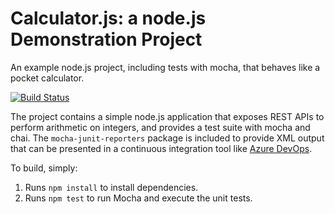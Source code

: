 Calculator.js: a node.js Demonstration Project
==============================================
An example node.js project, including tests with mocha, that behaves like
a pocket calculator.

[![Build Status](https://dev.azure.com/sifisotsukulu0879/Integrating%20External%20Source%20Control%20with%20Azure%20Pipelines1/_apis/build/status/Shukela.calculator?branchName=master)](https://dev.azure.com/sifisotsukulu0879/Integrating%20External%20Source%20Control%20with%20Azure%20Pipelines1/_build/latest?definitionId=1&branchName=master)

The project contains a simple node.js application that exposes REST APIs
to perform arithmetic on integers, and provides a test suite with mocha
and chai.  The `mocha-junit-reporters` package is included to provide XML
output that can be presented in a continuous integration tool like
[Azure DevOps](https://azure.com/devops).

To build, simply:

1. Runs `npm install` to install dependencies.
2. Runs `npm test` to run Mocha and execute the unit tests.

